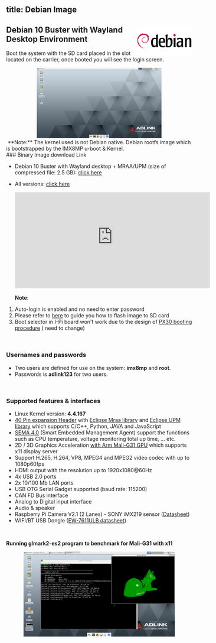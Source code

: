 title: Debian Image
---
<div class = "bullets">
<img align="right" src="DebianImages.assets/debian-logo.jpg" width ="150"/>

## Debian 10 Buster with Wayland Desktop Environment

Boot the system with the SD card placed in the slot located on the carrier, once booted you will see the login screen.
<center>
<img src="DebianImages.assets/Screenshot_2020-04-23_07-31-23-1587627343117.png" alt="Screenshot_2020-04-23_07-31-23" style="zoom: 33%;" />
</center>
​       **Note:** The kernel used is not Debian native. Debian rootfs image which is bootstrapped by the IMX8MP u-boot & Kernel.

<br/>
<div class = "bullets">
### Binary Image download Link

* Debian 10 Buster with Wayland desktop + MRAA/UPM (size of compressed file: 2.5 GB): [click here](https://hq0epm0west0us0storage.blob.core.windows.net/$web/public/SMARC/LEC-iMX8MP/Images/Debian/LEC-IMX8MP-2G-IPi-SMARC-PLUS_Debian10_v2_20210519.zip)

* All versions: <a data-toggle="collapse" data-target="#demo" href="#">click here</a>

    <div id="demo" class="iframe-container collapse" style="z-index: 100; background-color: white;"><iframe class="download-area" src="https://hq0epm0west0us0storage.z22.web.core.windows.net/?prefix=public/SMARC/LEC-iMX8MP/Images/Debian/&amp;pageLevel=0" scrolling="no">
      	</iframe></div>
    <style>
    .iframe-container {
        width: 110%;
    }
    .download-area {
    	width:100%;
      min-height: 260px;
      height: 260px;
      border: none;
    }
    </style>


   **Note**: 

1. Auto-login is enabled and no need to enter password   
2. Please refer to [here](HowToFlashImageSD.html#Flash-Ubuntu-or-Debian-Image) to guide you how to flash image to SD card
3. Boot selector in I-Pi board won't work due to the design of [PX30 booting procedure](PX30BootFlow.html) ( need to change)


<br>

### Usernames and passwords

   * Two users are defined for use on the system: **imx8mp** and **root**.
   * Passwords is **adlink123** for two users.

<br>

### Supported features & interfaces 

* Linux Kernel version: **4.4.167**
* [40 Pin expansion Header](UserInterfaces.html) with [Eclipse Mraa library](https://github.com/eclipse/mraa) and [Eclipse UPM library](https://github.com/eclipse/upm) which supports C/C++, Python, JAVA and JavaScript 
* [SEMA 4.0](https://adlink-epm.github.io/sema-doc/#/) (Smart Embedded Management Agent) support the functions such as CPU temperature, voltage monitoring  total up time, ... etc.
* 2D / 3D Graphics Acceleration [with Arm Mali-G31 GPU](https://developer.arm.com/ip-products/graphics-and-multimedia/mali-gpus/mali-g31-gpu) which supports x11 display server
* Support H.265, H.264, VP8, MPEG4 and MPEG2 video codec with up to 1080p60fps
* HDMI output with the resolution up to 1920x1080@60Hz
* 4x USB 2.0  ports
* 2x  10/100 Mb LAN ports 
* USB OTG Serial Gadget supported (baud rate: 115200)
* CAN FD Bus interface
* Analog to Digital input interface
* Audio & speaker
* Raspberry Pi Camera V2.1 (2 Lanes) - SONY iMX219 sensor ([Datasheet](https://www.raspberrypi.org/documentation/hardware/camera/))  
* WIFI/BT USB Dongle ([EW-7611ULB datasheet](https://www.edimax.com/edimax/mw/cufiles/files/download/datasheet/EW-7611ULB_datasheet_English.pdf))

 <br>



**Running glmark2-es2 program to benchmark for Mali-G31 with x11**
<center>
<img src="DebianImages.assets/glmark2_debian.png" alt="glmark2_debian" style="zoom: 40%;" />
</center>

</div>